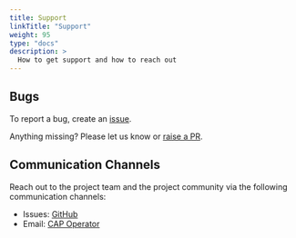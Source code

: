 ```yaml
---
title: Support
linkTitle: "Support"
weight: 95
type: "docs"
description: >
  How to get support and how to reach out
---
```


## Bugs

To report a bug, create an [issue](https://github.com/sap/cap-operator/issues).

Anything missing? Please let us know or [raise a PR](https://github.com/sap/cap-operator/pulls).

## Communication Channels

Reach out to the project team and the project community via the following communication channels:
- Issues: [GitHub](https://github.com/sap/cap-operator/issues)
- Email: [CAP Operator](mailto:cap-operator@sap.com)